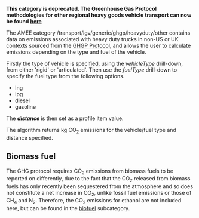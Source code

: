 **This category is deprecated. The Greenhouse Gas Protocol methodologies
for other regional heavy goods vehicle transport can now be found
[here](Other_regional_road_transport_by_Greenhouse_Gas_Protocol)**

The AMEE category /transport/lgv/generic/ghgp/heavyduty/other contains
data on emissions associated with heavy duty trucks in non-US or UK
contexts sourced from the [GHGP
Protocol](http://www.ghgprotocol.org/calculation-tools/all-tools), and
allows the user to calculate emissions depending on the type and fuel of
the vehicle.

Firstly the type of vehicle is specified, using the *vehicleType*
drill-down, from either 'rigid' or 'articulated'. Then use the
*fuelType* drill-down to specify the fuel type from the following
options.

  - lng
  - lpg
  - diesel
  - gasoline

The ***distance*** is then set as a profile item value.

The algorithm returns kg CO<sub>2</sub> emissions for the vehicle/fuel type and
distance specified.

## Biomass fuel

The GHG protocol requires CO<sub>2</sub> emissions from biomass fuels to be
reported on differently, due to the fact that the CO<sub>2</sub> released from
biomass fuels has only recently been sequestered from the atmosphere and
so does not constitute a net increase in CO<sub>2</sub>, unlike fossil fuel
emissions or those of CH<sub>4</sub> and N<sub>2</sub>. Therefore, the CO<sub>2</sub>
emissions for ethanol are not included here, but can be found in the
[biofuel](Other_regional_heavy_duty_biofuel_truck) subcategory.
